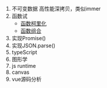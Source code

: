 1. 不可变数据 高性能深拷贝，类似immer
2. 函数试
    - [函数柯里化](https://juejin.im/post/598d0b7ff265da3e1727c491)
    - [函数组合](https://juejin.im/post/59a8ccf8f265da2498241625)
3. 实现Promise()
4. 实现JSON.parse()
5. typeScript
6. 图形学
7. js runtime
8. canvas
9. vue源码分析
